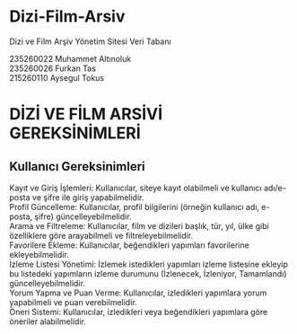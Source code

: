# Dizi-Film-Arsiv
Dizi ve Film Arşiv Yönetim Sitesi Veri Tabanı  

235260022 Muhammet Altınoluk  
235260026 Furkan Tas  
215260110 Aysegul Tokus  



      
# DİZİ VE FİLM ARSİVİ GEREKSİNİMLERİ
## Kullanıcı Gereksinimleri

Kayıt ve Giriş İşlemleri: Kullanıcılar, siteye kayıt olabilmeli ve kullanıcı adı/e-posta ve şifre ile giriş yapabilmelidir.  
Profil Güncelleme: Kullanıcılar, profil bilgilerini (örneğin kullanıcı adı, e-posta, şifre) güncelleyebilmelidir.  
Arama ve Filtreleme: Kullanıcılar, film ve dizileri başlık, tür, yıl, ülke gibi özelliklere göre arayabilmeli ve filtreleyebilmelidir.  
Favorilere Ekleme: Kullanıcılar, beğendikleri yapımları favorilerine ekleyebilmelidir.  
İzleme Listesi Yönetimi: İzlemek istedikleri yapımları izleme listesine ekleyip bu listedeki yapımların izleme durumunu (İzlenecek, İzleniyor, Tamamlandı) güncelleyebilmelidir.  
Yorum Yapma ve Puan Verme: Kullanıcılar, izledikleri yapımlara yorum yapabilmeli ve puan verebilmelidir.  
Öneri Sistemi: Kullanıcılar, izledikleri veya beğendikleri yapımlara göre öneriler alabilmelidir.







